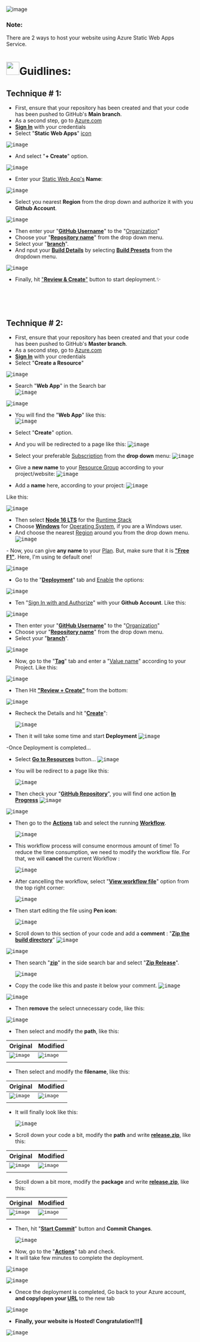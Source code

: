 ![image](https://user-images.githubusercontent.com/90326051/189549516-7e6e7c59-13fe-414b-8d83-752ff9015bd2.png)


<h3> Note: </h3>
There are 2 ways to host your website using Azure Static Web Apps Service.


# <img src="https://img.icons8.com/plasticine/100/000000/react.png" width="35px"/>Guidlines:

<h2>Technique # 1:</h2>

- First, ensure that your repository has been created and that your code has been pushed to GitHub's **Main branch**.
- As a second step, go to <ins>[Azure.com](https://azure.microsoft.com/en-us/)</ins>
- <b><ins>Sign In</ins></b> with your credentials
- Select "<b>Static Web Apps</b>" <ins>icon</ins>

<kbd>![image](https://user-images.githubusercontent.com/90326051/191842629-815dae72-e20e-4d3b-a07e-4c4040d37238.png)</kbd>

- And select "**+ Create**" option.

<kbd>![image](https://user-images.githubusercontent.com/90326051/191844354-32970dc0-926a-470a-a32c-148c4e84ae30.png)</kbd>

- Enter your <ins>Static Web App's</ins> **Name**:

<kbd>![image](https://user-images.githubusercontent.com/90326051/191844812-99983a99-9e7f-441a-8a47-765a8989b953.png)
</kbd>

- Select you nearest **Region** from the drop down and authorize it with you **Github Account**.

<kbd>![image](https://user-images.githubusercontent.com/90326051/191845232-45a5f55e-f98d-44a4-94d9-1812e1a3edcb.png)</kbd>

- Then enter your "<b><ins>GitHub Username</ins></b>" to the "<ins>Organization</ins>"
- Choose your "<b><ins>Repository name</ins></b>" from the drop down menu.
- Select your "<b><ins>branch</ins></b>".
- And nput your <ins>**Build Details**</ins> by selecting <ins>**Build Presets**</ins> from the dropdown menu.

<kbd>![image](https://user-images.githubusercontent.com/90326051/191845854-dd0ecf53-75ac-4a6e-8c6e-f3945cfceeee.png)</kbd>

- Finally, hit <ins>"**Review & Create**"</ins> button to start deployment.✨


</br> </br> </br>

<h2>Technique # 2:</h2>

- First, ensure that your repository has been created and that your code has been pushed to GitHub's **Master branch**.
- As a second step, go to <ins>[Azure.com](https://azure.microsoft.com/en-us/)</ins>
- <b><ins>Sign In</ins></b> with your credentials
- Select "<b>Create a Resource</b>" </br>

 <kbd>![image](https://user-images.githubusercontent.com/90326051/189541372-fec0d261-222e-48c3-a787-b9cb1a0617d5.png)</kbd>

- Search "<b>Web App</b>" in the Search bar </br> <kbd>![image](https://user-images.githubusercontent.com/90326051/189541488-7c9e35ca-5f77-4135-b301-3baeb8605777.png)</kbd>

<kbd>![image](https://user-images.githubusercontent.com/90326051/189541550-9180d8f3-84bb-45fd-b949-c40fb5575397.png)<kbd>
 <br> 
  - You will find the "<b>Web App</b>" like this: </br> 
  <kbd>![image](https://user-images.githubusercontent.com/90326051/189541945-f44d1f9b-49fc-40a7-8033-2d32049e0d6c.png)</kbd>
  
  - Select "<b>Create</b>" option.
  - And you will be redirected to a page like this:
  <kbd>![image](https://user-images.githubusercontent.com/90326051/189542068-61b722a6-3987-4503-a8ce-e6d65f2f03c0.png)
</kbd>
  
  - Select your preferable <ins>Subscription</ins> from the <b>drop down</b> menu:
  <kbd>![image](https://user-images.githubusercontent.com/90326051/189542150-9618c4fd-f2e3-440e-a757-1e060d83479d.png)</kbd>
  
  - Give a <b>new name</b> to your <ins>Resource Group</ins> according to your project/website: 
  <kbd>![image](https://user-images.githubusercontent.com/90326051/189542215-22023e80-7b87-4305-952f-7df3007642f5.png)</kbd>
  
  - Add a <b>name</b> here, according to your project:
  <kbd>![image](https://user-images.githubusercontent.com/90326051/189542465-c5a9460b-5519-445e-9308-ec75deaee9fd.png)
</kbd>
  Like this:
  
   <kbd>![image](https://user-images.githubusercontent.com/90326051/189542507-3cd614dd-60f0-47dc-bb0f-92b5ac8f6e10.png)
</kbd>
  
  - Then select <ins><b>Node 16 LTS</b></ins> for the <ins>Runtime Stack</ins>
  - Choose <ins><b>Windows</b></ins> for <ins>Operating System</ins>, if you are a Windows user.
  - And choose the nearest <ins>Region</ins> around you from the drop down menu.
   <kbd>![image](https://user-images.githubusercontent.com/90326051/189542773-96cab9a7-34d1-4d59-b510-dd5fa8107767.png)
</kbd>
  - Now, you can give <b>any name</b> to your <ins>Plan</ins>. But, make sure that it is <b><ins>"Free F1"</ins></b>. Here, I'm using te default one! 
  
   <kbd>![image](https://user-images.githubusercontent.com/90326051/189542793-e6056d61-af89-448c-bd28-a1f4aa4e854c.png)
</kbd>
   
  - Go to the "<b><ins>Deployment</ins></b>" tab and <ins>Enable</ins>  the options:
  
  <kbd>![image](https://user-images.githubusercontent.com/90326051/189543527-bdf1cf26-8a16-4305-b7b3-c1def8c6e81c.png)
</kbd>
  
  - Ten "<ins>Sign In with and Authorize</ins>" with your <b>Github Account</b>. Like this:
  
  <kbd>![image](https://user-images.githubusercontent.com/90326051/189543568-4dcf026b-a138-4171-ac1f-9849d8f4a0ce.png)
</kbd>
  
  - Then enter your "<b><ins>GitHub Username</ins></b>" to the "<ins>Organization</ins>"
  - Choose your "<b><ins>Repository name</ins></b>" from the drop down menu.
  - Select your "<b><ins>branch</ins></b>".
  
  <kbd>![image](https://user-images.githubusercontent.com/90326051/189543641-0735e944-a47d-426f-b573-e6f891974efb.png)
</kbd>
  
  - Now, go to the "<b><ins>Tag</b></ins>" tab and enter a "<ins>Value name</ins>" according to your Project. Like this:
  
   <kbd>![image](https://user-images.githubusercontent.com/90326051/189543131-cef5302c-1fc1-4e5c-acbf-1ec1ba60e920.png)
</kbd>
  
  - Then Hit <b><ins>"Review + Create"</ins></b> from the bottom:
  
   <kbd>![image](https://user-images.githubusercontent.com/90326051/189543189-00517404-759c-42e2-92f1-cf5a413b3f04.png)
</kbd>
  
  - Recheck the Details and hit "<b><ins>Create</ins></b>":
  
    <kbd>![image](https://user-images.githubusercontent.com/90326051/189543218-e64c63de-d906-4b46-8dd1-2d66b5d30afe.png)
</kbd>
  
  - Then it will take some time and start **Deployment**
 <kbd>![image](https://user-images.githubusercontent.com/90326051/189546301-86bdab34-e1b2-4211-80de-e6b2107ec254.png)
 </kbd>
 
  -Once Deployment is completed... 
 - Select <b><ins>Go to Resources</ins></b> button...
   <kbd>![image](https://user-images.githubusercontent.com/90326051/189546327-f73d64c7-a79b-4fed-9397-330229be02ad.png)
</kbd>
 
 - You will be redirect to a page like this:
 
    <kbd>![image](https://user-images.githubusercontent.com/90326051/189546257-310370dd-09bb-4d76-a149-c7ed6bfbede2.png)
</kbd>
 
 - Then check your "<b><ins>GitHub Repository</ins></b>", you will find one action <ins>**In Progress**</ins>
   <kbd>![image](https://user-images.githubusercontent.com/90326051/189546364-1d08d50f-d961-4cb0-a0cf-872dd6740790.png)
</kbd>
 
 <kbd>![image](https://user-images.githubusercontent.com/90326051/189546552-99768b39-e827-4baa-84f3-af5f2c84deac.png)
</kbd>
 
 - Then go to the <ins>**Actions**</ins> tab and select the running <ins>**Workflow**</ins>.
   
   <kbd>![image](https://user-images.githubusercontent.com/90326051/189546620-0e8653ee-cfae-49c7-9c6c-bc27b4154160.png)
</kbd>
 
 - This workflow process will consume enormous amount of time! To reduce the time consumption, we need to modify the workflow file. For that, we will **cancel** the current Workflow :
 
    <kbd>![image](https://user-images.githubusercontent.com/90326051/189546811-06c8743f-3996-4338-9b96-f219b67a8da1.png)
</kbd>
 
 - After cancelling the workflow, select "<ins>**View workflow file**</ins>" option from the top right corner:
 
   <kbd>![image](https://user-images.githubusercontent.com/90326051/189546886-523df212-870c-4d94-870e-44c8027f9e9f.png)
</kbd>
 
 - Then start editing the file using **Pen icon**:
 
    <kbd>![image](https://user-images.githubusercontent.com/90326051/189546925-0f65d366-7010-4631-ba04-31006947603d.png)
</kbd>
 
 - Scroll down to this section of your code and add a **comment** : "<ins>**Zip the build directory**</ins>"
   <kbd>![image](https://user-images.githubusercontent.com/90326051/189547010-7384f920-2a20-47af-bc53-d1abcf58d082.png)
</kbd>
 
 <kbd>![image](https://user-images.githubusercontent.com/90326051/189547045-941af18c-4cf2-49d4-983f-5f4c9da94f00.png)
</kbd>
 
 - Then search "<ins>**zip**</ins>" in the side search bar and select "<ins>**Zip Release**</ins>".
 
   <kbd>![image](https://user-images.githubusercontent.com/90326051/189547132-64663307-13f9-4bf6-81ec-e4e491dabdc0.png)
</kbd>
 
 - Copy the code like this and paste it below your comment.
 <kbd>![image](https://user-images.githubusercontent.com/90326051/189547219-f1a4020f-dac0-4c8f-acd9-f408cfef693e.png)
</kbd>
 
   <kbd>![image](https://user-images.githubusercontent.com/90326051/189547296-7910df1f-a8ca-4c33-92e5-5f596b3ca60c.png)
</kbd>
 
 - Then **remove** the select unnecessary code, like this:
 
 <kbd>![image](https://user-images.githubusercontent.com/90326051/189547332-c64dff48-883c-4168-84ee-6b1fef4532af.png)
</kbd>
 
 - Then select and modify the **path**, like this:
 
| Original | Modified | 
| ------------- | ------------- | 
| <kbd>![image](https://user-images.githubusercontent.com/90326051/189547424-2df984ef-3391-4d13-aa06-9fcd3da3b9c6.png)</kbd> | <kbd>![image](https://user-images.githubusercontent.com/90326051/189547463-69689ef7-3523-4a05-8db6-fe1ae29db297.png)
</kbd>| 

 - Then select and modify the **filename**, like this:
 
| Original | Modified | 
| ------------- | ------------- | 
| <kbd>![image](https://user-images.githubusercontent.com/90326051/189547694-337c526e-3898-403b-ac3c-c38319cf2112.png)</kbd> | <kbd>![image](https://user-images.githubusercontent.com/90326051/189547707-41898a92-9322-45ab-8f0a-07a2f58f7f03.png)
</kbd>|  
 
 - It will finally look like this:
 
   <kbd>![image](https://user-images.githubusercontent.com/90326051/189547738-b300598c-375a-445b-a4da-a3aa079e3dc6.png)
</kbd>

- Scroll down your code a bit, modify the **path** and write <ins>**release.zip**</ins>, like this:
 
| Original | Modified | 
| ------------- | ------------- | 
| <kbd>![image](https://user-images.githubusercontent.com/90326051/189547834-cfb9db63-05ee-4758-aaf9-fa565925e550.png)</kbd> | <kbd>![image](https://user-images.githubusercontent.com/90326051/189547873-7a05bb82-b4c0-4198-afb0-c518624ae023.png)
</kbd>|  

 - Scroll down a bit more, modify the **package** and write <ins>**release.zip**</ins>, like this:
 
| Original | Modified | 
| ------------- | ------------- | 
| <kbd>![image](https://user-images.githubusercontent.com/90326051/189547958-3f4c8f1c-c57f-4b42-b528-36e94207dc69.png)</kbd> | <kbd>![image](https://user-images.githubusercontent.com/90326051/189548000-644d08ce-9a2c-4f38-80eb-adc6de2afef1.png)
</kbd>| 
  
 - Then, hit "<ins>**Start Commit**</ins>" button and **Commit Changes**.
 
   <kbd>![image](https://user-images.githubusercontent.com/90326051/189548098-0184f897-bf50-4401-8254-73c3f9fa2f1a.png)
</kbd>
 
 - Now, go to the "<b><ins>Actions</ins></b>" tab and check.
 - It will take few minutes to complete the deployment.
 
  <kbd>![image](https://user-images.githubusercontent.com/90326051/189548232-ecd8301f-be46-42c9-aae1-25b00b6d59bb.png)
</kbd>

   <kbd>![image](https://user-images.githubusercontent.com/90326051/189548269-919fe5fc-ca2e-418a-b52a-09071cca4cf9.png)
</kbd>
 
 - Onece the deployment is completed, Go back to your Azure account, **and copy/open your <ins>URL</ins>** to the new tab
 
 <kbd>![image](https://user-images.githubusercontent.com/90326051/189548354-c5df099b-1cb5-4c73-973a-9327ddc72a24.png)
</kbd>
 
 - <b>Finally, your website is Hosted! Congratulation!!!</b>🎉
 
 <kbd>![image](https://user-images.githubusercontent.com/90326051/189548390-c4c5b59a-b7ef-44de-acbe-ce4a276f005e.png)
</kbd>
 

